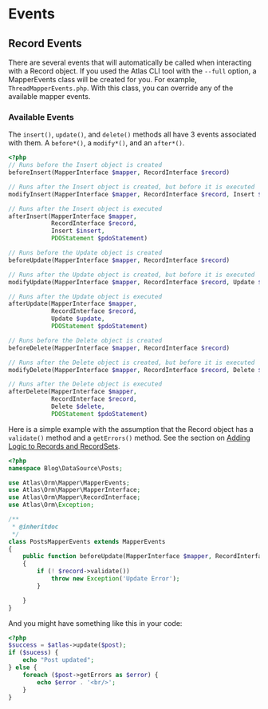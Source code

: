 # Events

## Record Events

There are several events that will automatically be called when interacting with a
Record object. If you used the Atlas CLI tool with the `--full` option, a
MapperEvents class will be created for you. For example, `ThreadMapperEvents.php`.
With this class, you can override any of the available mapper events.

### Available Events

The `insert()`, `update()`, and `delete()` methods all have 3 events associated
with them. A `before*()`, a `modify*()`, and an `after*()`.

```php
<?php
// Runs before the Insert object is created
beforeInsert(MapperInterface $mapper, RecordInterface $record)

// Runs after the Insert object is created, but before it is executed
modifyInsert(MapperInterface $mapper, RecordInterface $record, Insert $insert)

// Runs after the Insert object is executed
afterInsert(MapperInterface $mapper,
            RecordInterface $record,
            Insert $insert,
            PDOStatement $pdoStatement)

// Runs before the Update object is created
beforeUpdate(MapperInterface $mapper, RecordInterface $record)

// Runs after the Update object is created, but before it is executed
modifyUpdate(MapperInterface $mapper, RecordInterface $record, Update $update)

// Runs after the Update object is executed
afterUpdate(MapperInterface $mapper,
            RecordInterface $record,
            Update $update,
            PDOStatement $pdoStatement)

// Runs before the Delete object is created
beforeDelete(MapperInterface $mapper, RecordInterface $record)

// Runs after the Delete object is created, but before it is executed
modifyDelete(MapperInterface $mapper, RecordInterface $record, Delete $delete)

// Runs after the Delete object is executed
afterDelete(MapperInterface $mapper,
            RecordInterface $record,
            Delete $delete,
            PDOStatement $pdoStatement)

```

Here is a simple example with the assumption that the Record object has a
`validate()` method and a `getErrors()` method. See the section on [Adding Logic
to Records and RecordSets](behavior.html).

```php
<?php
namespace Blog\DataSource\Posts;

use Atlas\Orm\Mapper\MapperEvents;
use Atlas\Orm\Mapper\MapperInterface;
use Atlas\Orm\Mapper\RecordInterface;
use Atlas\Orm\Exception;

/**
 * @inheritdoc
 */
class PostsMapperEvents extends MapperEvents
{
    public function beforeUpdate(MapperInterface $mapper, RecordInterface $record)
    {
        if (! $record->validate())
            throw new Exception('Update Error');
        }

    }
}
```

And you might have something like this in your code:

```php
<?php
$success = $atlas->update($post);
if ($sucess) {
    echo "Post updated";
} else {
    foreach ($post->getErrors as $error) {
        echo $error . '<br/>';
    }
}
```
